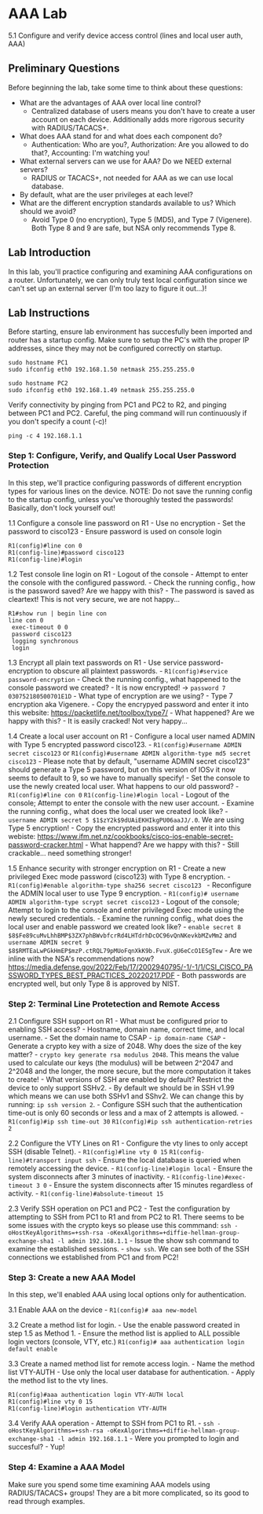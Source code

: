 # AAA Lab
5.1 Configure and verify device access control (lines and local user auth, AAA)

## Preliminary Questions
Before beginning the lab, take some time to think about these questions:
- What are the advantages of AAA over local line control?
    - Centralized database of users means you don't have to create a user account on each device. Additionally adds more rigorous security with RADIUS/TACACS+.
- What does AAA stand for and what does each component do?
    - Authentication: Who are you?, Authorization: Are you allowed to do that?, Accounting: I'm watching you!
- What external servers can we use for AAA? Do we NEED external servers?
    - RADIUS or TACACS+, not needed for AAA as we can use local database.
- By default, what are the user privileges at each level?
- What are the different encryption standards available to us? Which should we avoid?
    - Avoid Type 0 (no encryption), Type 5 (MD5), and Type 7 (Vigenere). Both Type 8 and 9 are safe, but NSA only recommends Type 8.


## Lab Introduction
In this lab, you'll practice configuring and examining AAA configurations on a router. Unfortunately, we can only truly test local configuration since we can't set up an external server (I'm too lazy to figure it out...)!

## Lab Instructions
Before starting, ensure lab environment has succesfully been imported and router has a startup config. 
Make sure to setup the PC's with the proper IP addresses, since they may not be configured correctly on startup.
```
sudo hostname PC1
sudo ifconfig eth0 192.168.1.50 netmask 255.255.255.0

sudo hostname PC2
sudo ifconfig eth0 192.168.1.49 netmask 255.255.255.0
```

Verify connectivity by pinging from PC1 and PC2 to R2, and pinging between PC1 and PC2. Careful, the ping command will run continuously if you don't specify a count (-c)!

```
ping -c 4 192.168.1.1
```


### Step 1: Configure, Verify, and Qualify Local User Password Protection
In this step, we'll practice configuring passwords of different encryption types for various lines on the device.
NOTE: Do not save the running config to the startup config, unless you've thoroughly tested the passwords! Basically, don't lock yourself out!

1.1 Configure a console line password on R1
    - Use no encryption
    - Set the password to cisco123
    - Ensure password is used on console login

```
R1(config)#line con 0
R1(config-line)#password cisco123
R1(config-line)#login
```

1.2 Test console line login on R1
    - Logout of the console
    - Attempt to enter the console with the configured password.
    - Check the running config., how is the password saved? Are we happy with this?
        - The password is saved as cleartext! This is not very secure, we are not happy...

```
R1#show run | begin line con
line con 0
 exec-timeout 0 0
 password cisco123
 logging synchronous
 login
```

1.3 Encrypt all plain text passwords on R1
    - Use service password-encryption to obscure all plaintext passwords.
        - ```R1(config)#service password-encryption```
    - Check the running config., what happened to the console password we created?
        - It is now encrypted! -> ```password 7 030752180500701E1D```
    - What type of encryption are we using?
        - Type 7 encryption aka Vigenere.
    - Copy the encrypyed password and enter it into this website: https://packetlife.net/toolbox/type7/
    - What happened? Are we happy with this?
        - It is easily cracked! Not very happy...

1.4 Create a local user account on R1
    - Configure a local user named ADMIN with Type 5 encrypted password cisco123.
        - ```R1(config)#username ADMIN secret cisco123``` or ```R1(config)#username ADMIN algorithm-type md5 secret cisco123```
        - Please note that by default, "username ADMIN secret cisco123" should generate a Type 5 password, but on this version of IOSv it now seems to default to 9, so we have to manually specify!
    - Set the console to use the newly created local user. What happens to our old password?
        - ```R1(config)#line con 0```
        ```R1(config-line)#login local```
    - Logout of the console; Attempt to enter the console with the new user account.
    - Examine the running config., what does the local user we created look like?
        - ```username ADMIN secret 5 $1$zY2k$9dUAiEKHIkgPU06aaJJ/.0```. We are using Type 5 encryption! 
    - Copy the encrypted password and enter it into this webiste: https://www.ifm.net.nz/cookbooks/cisco-ios-enable-secret-password-cracker.html
    - What happend? Are we happy with this?
        - Still crackable... need something stronger!

1.5 Enhance security with stronger encryption on R1
    - Create a new privileged Exec mode password (cisco123) with Type 8 encryption.
        - ```R1(config)#enable algorithm-type sha256 secret cisco123 ```
    - Reconfigure the ADMIN local user to use Type 9 encryption.
        - ```R1(config)# username ADMIN algorithm-type scrypt secret cisco123```
    - Logout of the console; Attempt to login to the console and enter privileged Exec mode using the newly secured credentials.
    - Examine the running config., what does the local user and enable password we created look like?
        - ```enable secret 8 $8$Fe89cuMvLhhBMP$3ZX7phBWvbfcrRd4LHTdrhDcOC96vQnNKevkbMZvMm2``` and ```username ADMIN secret 9 $8$RMTEaLwPGkHmEP$mzP.ctRQL79pMUoFqnXkK9b.FvuX.gU6eCcO1ESgTew```
    - Are we inline with the NSA's recommendations now? https://media.defense.gov/2022/Feb/17/2002940795/-1/-1/1/CSI_CISCO_PASSWORD_TYPES_BEST_PRACTICES_20220217.PDF
        - Both passwords are encrypted well, but only Type 8 is approved by NIST.
    
### Step 2: Terminal Line Protetection and Remote Access
2.1 Configure SSH support on R1
    - What must be configured prior to enabling SSH access?
        - Hostname, domain name, correct time, and local username.
    - Set the domain name to CSAP
        - ```ip domain-name CSAP```
    - Generate a crypto key with a size of 2048. Why does the size of the key matter?
        - ```crypto key generate rsa modulus 2048```. This means the value used to calculate our keys (the modulus) will be between 2^2047 and 2^2048 and the longer, the more secure, but the more computation it takes to create!
    - What versions of SSH are enabled by default? Restrict the device to only support SSHv2. 
        - By default we should be in SSH v1.99 which means we can use both SSHv1 and SShv2. We can change this by running: ```ip ssh version 2```.
    - Configure SSH such that the authentication time-out is only 60 seconds or less and a max of 2 attempts is allowed.
        - ```R1(config)#ip ssh time-out 30```
        ```R1(config)#ip ssh authentication-retries 2```

2.2 Configure the VTY Lines on R1
    - Configure the vty lines to only accept SSH (disable Telnet).
        - ```R1(config)#line vty 0 15```
        ```R1(config-line)#transport input ssh```
    - Ensure the local database is queried when remotely accessing the device. 
        - ```R1(config-line)#login local```
    - Ensure the system disconnects after 3 minutes of inactivity.
        - ```R1(config-line)#exec-timeout 3 0```
    - Ensure the system disconnects after 15 minutes regardless of activity.
        - ```R1(config-line)#absolute-timeout 15```

2.3 Verify SSH operation on PC1 and PC2
    - Test the configuration by attempting to SSH from PC1 to R1 and from PC2 to R1. There seems to be some issues with the crypto keys so please use this commmand: 
    ```ssh -oHostKeyAlgorithms=+ssh-rsa -oKexAlgorithms=+diffie-hellman-group-exchange-sha1 -l admin 192.168.1.1```
    - Issue the show ssh command to examine the established sessions.
        - ```show ssh```. We can see both of the SSH connections we established from PC1 and from PC2!    
  
### Step 3: Create a new AAA Model
In this step, we'll enabled AAA using local options only for authentication.

3.1 Enable AAA on the device
    - ```R1(config)# aaa new-model```

3.2 Create a method list for login.
    - Use the enable password created in step 1.5 as Method 1.
    - Ensure the method list is applied to ALL possible login vectors (console, VTY, etc.)
```R1(config)# aaa authentication login default enable```

3.3 Create a named method list for remote access login.
    - Name the method list VTY-AUTH
    - Use only the local user database for authentication.
    - Apply the method list to the vty lines. 
```
R1(config)#aaa authentication login VTY-AUTH local
R1(config)#line vty 0 15
R1(config-line)#login authentication VTY-AUTH
```

3.4 Verify AAA operation
    - Attempt to SSH from PC1 to R1.
        - ```ssh -oHostKeyAlgorithms=+ssh-rsa -oKexAlgorithms=+diffie-hellman-group-exchange-sha1 -l admin 192.168.1.1```
    - Were you prompted to login and succesful?
        - Yup!

### Step 4: Examine a AAA Model
Make sure you spend some time examining AAA models using RADIUS/TACACS+ groups! 
They are a bit more complicated, so its good to read through examples.
